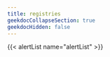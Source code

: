 ```yaml
---
title: registries
geekdocCollapseSection: true
geekdocHidden: false
---
```


{{< alertList name="alertList" >}}